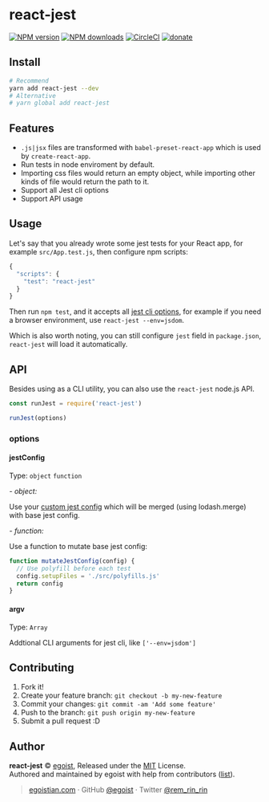 # react-jest

[![NPM version](https://img.shields.io/npm/v/react-jest.svg?style=flat)](https://npmjs.com/package/react-jest) [![NPM downloads](https://img.shields.io/npm/dm/react-jest.svg?style=flat)](https://npmjs.com/package/react-jest) [![CircleCI](https://circleci.com/gh/egoist/react-jest/tree/master.svg?style=shield)](https://circleci.com/gh/egoist/react-jest/tree/master)  [![donate](https://img.shields.io/badge/$-donate-ff69b4.svg?maxAge=2592000&style=flat)](https://github.com/egoist/donate)

## Install

```bash
# Recommend
yarn add react-jest --dev
# Alternative
# yarn global add react-jest
```

## Features

- `.js|jsx` files are transformed with `babel-preset-react-app` which is used by `create-react-app`.
- Run tests in node enviroment by default.
- Importing css files would return an empty object, while importing other kinds of file would return the path to it.
- Support all Jest cli options
- Support API usage

## Usage

Let's say that you already wrote some jest tests for your React app, for example `src/App.test.js`, then configure npm scripts:

```js
{
  "scripts": {
    "test": "react-jest"
  }
}
```

 Then run `npm test`, and it accepts all [jest cli options](https://facebook.github.io/jest/docs/cli.html), for example if you need a browser environment, use `react-jest --env=jsdom`.

 Which is also worth noting, you can still configure `jest` field in `package.json`, `react-jest` will load it automatically.

## API

Besides using as a CLI utility, you can also use the `react-jest` node.js API.

```js
const runJest = require('react-jest')

runJest(options)
```

### options

#### jestConfig

Type: `object` `function`

*- object:*

Use your [custom jest config](https://facebook.github.io/jest/docs/configuration.html#content) which will be merged (using lodash.merge) with base jest config.

*- function:*

Use a function to mutate base jest config:

```js
function mutateJestConfig(config) {
  // Use polyfill before each test
  config.setupFiles = './src/polyfills.js'
  return config
}
```

#### argv

Type: `Array`

Addtional CLI arguments for jest cli, like `['--env=jsdom']`

## Contributing

1. Fork it!
2. Create your feature branch: `git checkout -b my-new-feature`
3. Commit your changes: `git commit -am 'Add some feature'`
4. Push to the branch: `git push origin my-new-feature`
5. Submit a pull request :D


## Author

**react-jest** © [egoist](https://github.com/egoist), Released under the [MIT](./LICENSE) License.<br>
Authored and maintained by egoist with help from contributors ([list](https://github.com/egoist/react-jest/contributors)).

> [egoistian.com](https://egoistian.com) · GitHub [@egoist](https://github.com/egoist) · Twitter [@rem_rin_rin](https://twitter.com/rem_rin_rin)
